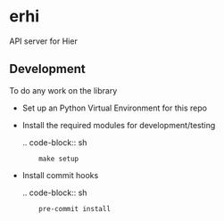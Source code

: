erhi
====

API server for Hier

Development
-----------

To do any work on the library

* Set up an Python Virtual Environment for this repo

* Install the required modules for development/testing

  .. code-block:: sh

          make setup

* Install commit hooks

  .. code-block:: sh

          pre-commit install